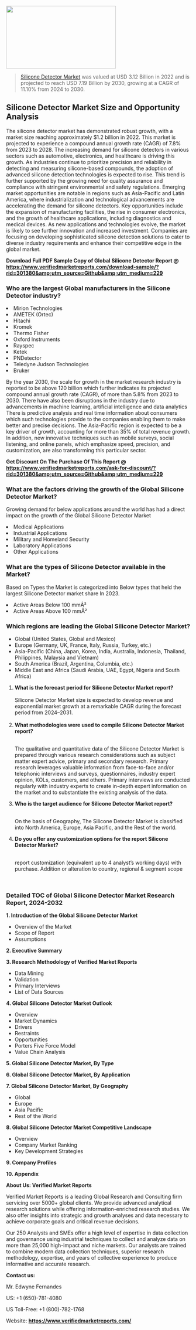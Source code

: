<img src="https://ffe5etoiles.com/wp-content/uploads/2024/12/MST1-300x171.png" alt="" width="300" height="171" class="alignnone size-medium wp-image-20088" /><blockquote><p><p><a href="https://www.verifiedmarketreports.com/download-sample/?rid=301380&utm_source=Github&utm_medium=229" target="_blank">Silicone Detector Market</a> was valued at USD 3.12 Billion in 2022 and is projected to reach USD 7.19 Billion by 2030, growing at a CAGR of 11.10% from 2024 to 2030.</p></blockquote><p><h2>Silicone Detector Market Size and Opportunity Analysis</h2> The silicone detector market has demonstrated robust growth, with a market size reaching approximately $1.2 billion in 2022. This market is projected to experience a compound annual growth rate (CAGR) of 7.8% from 2023 to 2028. The increasing demand for silicone detectors in various sectors such as automotive, electronics, and healthcare is driving this growth. As industries continue to prioritize precision and reliability in detecting and measuring silicone-based compounds, the adoption of advanced silicone detection technologies is expected to rise. This trend is further supported by the growing need for quality assurance and compliance with stringent environmental and safety regulations. Emerging market opportunities are notable in regions such as Asia-Pacific and Latin America, where industrialization and technological advancements are accelerating the demand for silicone detectors. Key opportunities include the expansion of manufacturing facilities, the rise in consumer electronics, and the growth of healthcare applications, including diagnostics and medical devices. As new applications and technologies evolve, the market is likely to see further innovation and increased investment. Companies are focusing on developing sophisticated silicone detection solutions to cater to diverse industry requirements and enhance their competitive edge in the global market. </p><p class=""><strong>Download Full PDF Sample Copy of Global Silicone Detector Report @ <a href="https://www.verifiedmarketreports.com/download-sample/?rid=301380&amp;utm_source=Github&amp;utm_medium=229" target="_blank">https://www.verifiedmarketreports.com/download-sample/?rid=301380&amp;utm_source=Github&amp;utm_medium=229</a></strong></p><h3 id="" class="">Who are the largest Global manufacturers in the Silicone Detector industry?</h3><p><li>Mirion Technologies</li><li> AMETEK (Ortec)</li><li> Hitachi</li><li> Kromek</li><li> Thermo Fisher</li><li> Oxford Instruments</li><li> Rayspec</li><li> Ketek</li><li> PNDetector</li><li> Teledyne Judson Technologies</li><li> Bruker</li></p><div class=""><div class="" dir="" data-message-author-role="" data-message-id="" data-message-model-slug=""><div class=""><div class=""><div class=""><div class="" dir="" data-message-author-role="" data-message-id="" data-message-model-slug=""><div class=""><div class=""><p>By the year 2030, the scale for growth in the market research industry is reported to be above 120 billion which further indicates its projected compound annual growth rate (CAGR), of more than 5.8% from 2023 to 2030. There have also been disruptions in the industry due to advancements in machine learning, artificial intelligence and data analytics There is predictive analysis and real time information about consumers which such technologies provide to the companies enabling them to make better and precise decisions. The Asia-Pacific region is expected to be a key driver of growth, accounting for more than 35% of total revenue growth. In addition, new innovative techniques such as mobile surveys, social listening, and online panels, which emphasize speed, precision, and customization, are also transforming this particular sector.</p><p><strong>Get Discount On The Purchase Of This Report @&nbsp; <a href="https://www.verifiedmarketreports.com/ask-for-discount/?rid=301380&amp;utm_source=Github&amp;utm_medium=229" target="_blank">https://www.verifiedmarketreports.com/ask-for-discount/?rid=301380&amp;utm_source=Github&amp;utm_medium=229</a></strong></p></div></div></div></div></div></div></div></div><h3 id="" class="">What are the factors driving the growth of the Global Silicone Detector Market?</h3><p id="" class="">Growing demand for below applications around the world has had a direct impact on the growth of the Global Silicone Detector Market</p><p id="" class=""><li>Medical Applications</li><li> Industrial Applications</li><li> Military and Homeland Security</li><li> Laboratory Applications</li><li> Other Applications</li></p><h3 id="" class="">What are the types of Silicone Detector available in the Market?</h3><p id="" class="">Based on Types the Market is categorized into Below types that held the largest Silicone Detector market share In 2023.</p><p id="" class=""><li>Active Areas Below 100 mmÂ²</li><li> Active Areas Above 100 mmÂ²</li></p><h3 id="" class="">Which regions are leading the Global Silicone Detector Market?</h3><ul><li>Global (United States, Global and Mexico)</li><li>Europe (Germany, UK, France, Italy, Russia, Turkey, etc.)</li><li>Asia-Pacific (China, Japan, Korea, India, Australia, Indonesia, Thailand, Philippines, Malaysia and Vietnam)</li><li>South America (Brazil, Argentina, Columbia, etc.)</li><li>Middle East and Africa (Saudi Arabia, UAE, Egypt, Nigeria and South Africa)</li></ul><p><ol><li><strong>What is the forecast period for Silicone Detector Market report?<br /></strong><br /><span data-sheets-root="1" data-sheets-value="{&quot;1&quot;:2,&quot;2&quot;:&quot;XXXX size is expected to develop revenue and exponential market growth at a remarkable CAGR during the forecast period from 2024&ndash;2030.&quot;}" data-sheets-userformat="{&quot;2&quot;:12674,&quot;4&quot;:{&quot;1&quot;:2,&quot;2&quot;:16776960},&quot;10&quot;:2,&quot;11&quot;:0,&quot;15&quot;:&quot;Arial&quot;,&quot;16&quot;:12}">Silicone Detector Market size is expected to develop revenue and exponential market growth at a remarkable CAGR during the forecast period from 2024&ndash;2031.</span><br /><br /></li><li><strong>What methodologies were used to compile Silicone Detector Market report?<br /><br /></strong><p>The qualitative and quantitative data of the&nbsp;Silicone Detector Market is prepared through various research considerations such as subject matter expert advice, primary and secondary research. Primary research leverages valuable information from face-to-face and/or telephonic interviews and surveys, questionnaires, industry expert opinion, KOLs, customers, and others. Primary interviews are conducted regularly with industry experts to create in-depth expert information on the market and to substantiate the existing analysis of the data.&nbsp;</p></li><li><strong>Who is the target audience for Silicone Detector Market report?<br /><br /></strong><p>On the basis of Geography, The&nbsp;Silicone Detector Market is classified into North America, Europe, Asia Pacific, and the Rest of the world.</p></li><li><strong>Do you offer any customization options for the report Silicone Detector Market?<br /><br /></strong><p>report customization (equivalent up to 4 analyst&rsquo;s working days) with purchase. Addition or alteration to country, regional &amp; segment scope</p><p>&nbsp;</p></li></ol></p><h3 id="" class="">Detailed TOC of Global Silicone Detector Market Research Report, 2024-2032</h3><p id="" class=""><strong>1. Introduction of the Global Silicone Detector Market</strong></p><ul><li>Overview of the Market</li><li>Scope of Report</li><li>Assumptions</li></ul><p id="" class=""><strong>2. Executive Summary</strong></p><p id="" class=""><strong>3. Research Methodology of&nbsp;Verified Market Reports</strong></p><ul><li>Data Mining</li><li>Validation</li><li>Primary Interviews</li><li>List of Data Sources</li></ul><p id="" class=""><strong>4. Global Silicone Detector Market Outlook</strong></p><ul><li>Overview</li><li>Market Dynamics</li><li>Drivers</li><li>Restraints</li><li>Opportunities</li><li>Porters Five Force Model</li><li>Value Chain Analysis</li></ul><p id="" class=""><strong>5. Global Silicone Detector Market, By&nbsp;Type</strong></p><p id="" class=""><strong>6. Global Silicone Detector Market, By Application</strong></p><p id="" class=""><strong>7. Global Silicone Detector Market, By Geography</strong></p><ul><li>Global</li><li>Europe</li><li>Asia Pacific</li><li>Rest of the World</li></ul><p id="" class=""><strong>8. Global Silicone Detector Market Competitive Landscape</strong></p><ul><li>Overview</li><li>Company Market Ranking</li><li>Key Development Strategies</li></ul><p id="" class=""><strong>9. Company Profiles</strong></p><p id="" class=""><strong>10. Appendix</strong></p><p id="" class=""><strong>About Us: Verified Market Reports</strong></p><p id="" class="">Verified Market Reports is a leading Global Research and Consulting firm servicing over 5000+ global clients. We provide advanced analytical research solutions while offering information-enriched research studies. We also offer insights into strategic and growth analyses and data necessary to achieve corporate goals and critical revenue decisions.</p><p id="" class="">Our 250 Analysts and SMEs offer a high level of expertise in data collection and governance using industrial techniques to collect and analyze data on more than 25,000 high-impact and niche markets. Our analysts are trained to combine modern data collection techniques, superior research methodology, expertise, and years of collective experience to produce informative and accurate research.</p><p id="" class=""><strong>Contact us:</strong></p><p id="" class="">Mr. Edwyne Fernandes</p><p id="" class="">US: +1 (650)-781-4080</p><p id="" class="">US Toll-Free: +1 (800)-782-1768</p><p id="" class="">Website: <a target="" data-test-app-aware-link=""><strong>https://www.verifiedmarketreports.com/</strong></a></p>
